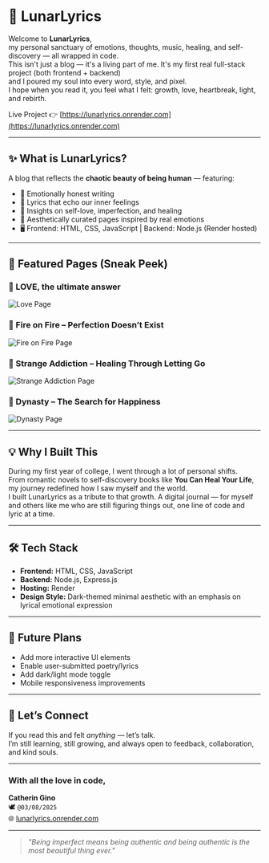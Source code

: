 # 🌙 LunarLyrics

Welcome to **LunarLyrics**,  
my personal sanctuary of emotions, thoughts, music, healing, and self-discovery — all wrapped in code.  
This isn't just a blog — it's a living part of me. It's my first real full-stack project (both frontend + backend)  
and I poured my soul into every word, style, and pixel.  
I hope when you read it, you feel what I felt: growth, love, heartbreak, light, and rebirth.

Live Project 👉 [https://lunarlyrics.onrender.com](https://lunarlyrics.onrender.com)

---

## ✨ What is LunarLyrics?

A blog that reflects the **chaotic beauty of being human** — featuring:
- 💖 Emotionally honest writing
- 🎵 Lyrics that echo our inner feelings
- 📖 Insights on self-love, imperfection, and healing
- 📸 Aesthetically curated pages inspired by real emotions
- 🖥️ Frontend: HTML, CSS, JavaScript | Backend: Node.js (Render hosted)

---

## 🌸 Featured Pages (Sneak Peek)

### 🖤 LOVE, the ultimate answer
![Love Page](/mnt/data/Screenshot%202025-08-03%20172115.png)

### 💜 Fire on Fire – Perfection Doesn’t Exist
![Fire on Fire Page](/mnt/data/Screenshot%202025-08-03%20172127.png)

### 🔵 Strange Addiction – Healing Through Letting Go
![Strange Addiction Page](/mnt/data/Screenshot%202025-08-03%20172140.png)

### 🌺 Dynasty – The Search for Happiness
![Dynasty Page](/mnt/data/Screenshot%202025-08-03%20172156.png)

---

## 💡 Why I Built This

During my first year of college, I went through a lot of personal shifts.  
From romantic novels to self-discovery books like **You Can Heal Your Life**, my journey redefined how I saw myself and the world.  
I built LunarLyrics as a tribute to that growth. A digital journal — for myself and others like me who are still figuring things out, one line of code and lyric at a time.

---

## 🛠️ Tech Stack

- **Frontend:** HTML, CSS, JavaScript
- **Backend:** Node.js, Express.js
- **Hosting:** Render
- **Design Style:** Dark-themed minimal aesthetic with an emphasis on lyrical emotional expression

---

## 🤍 Future Plans

- Add more interactive UI elements
- Enable user-submitted poetry/lyrics
- Add dark/light mode toggle
- Mobile responsiveness improvements

---

## 🫶 Let’s Connect

If you read this and felt *anything* — let’s talk.  
I’m still learning, still growing, and always open to feedback, collaboration, and kind souls.

---

### With all the love in code,  
**Catherin Gino**  
🕊️ `@03/08/2025`  
🌐 [lunarlyrics.onrender.com](https://lunarlyrics.onrender.com)

---

> *"Being imperfect means being authentic and being authentic is the most beautiful thing ever."*
